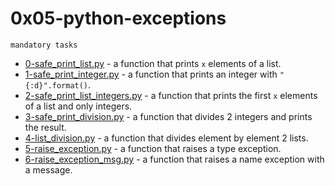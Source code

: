 # 0x05-python-exceptions

`mandatory tasks`

* [0-safe_print_list.py]() - a function that prints `x` elements of a list.
* [1-safe_print_integer.py]() - a function that prints an integer with `"{:d}".format()`.
* [2-safe_print_list_integers.py]() - a function that prints the first `x` elements of a list and only integers.
* [3-safe_print_division.py]() - a function that divides 2 integers and prints the result.
* [4-list_division.py]() - a function that divides element by element 2 lists.
* [5-raise_exception.py]() - a function that raises a type exception.
* [6-raise_exception_msg.py]() - a function that raises a name exception with a message.

